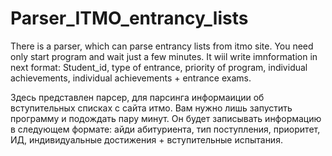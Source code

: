# Parser_ITMO_entrancy_lists
There is a parser, which can parse entrancy lists from itmo site. You need only start program and wait just a few minutes.
It wiil write imnformation in next format: Student_id, type of entrance, priority of program, individual achievements, individual achievements + entrance exams.

Здесь представлен парсер, для парсинга информаиции об вступительных списках с сайта итмо. Вам нужно лишь запустить программу и подождать пару минут.
Он будет записывать информацию в следующем формате: айди абитуриента, тип поступления, приоритет, ИД, индивидуальные достижения + вступительные испытания.
